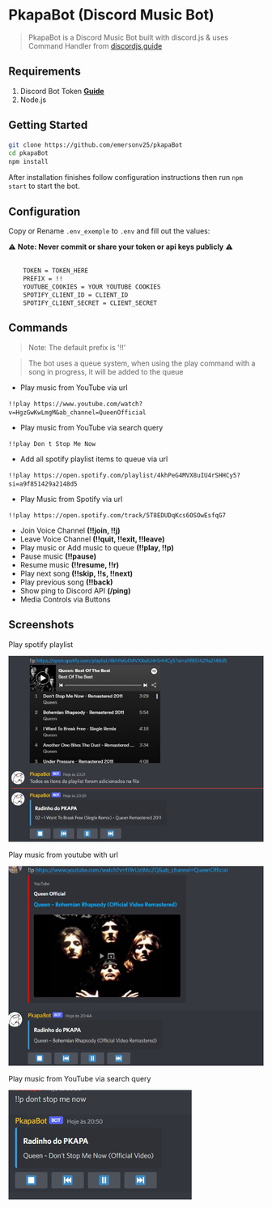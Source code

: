 #  PkapaBot (Discord Music Bot)
> PkapaBot is a Discord Music Bot built with discord.js & uses Command Handler from [discordjs.guide](https://discordjs.guide)

## Requirements

1. Discord Bot Token **[Guide](https://discordjs.guide/preparations/setting-up-a-bot-application.html#creating-your-bot)**
4. Node.js

##  Getting Started 

```sh
git clone https://github.com/emersonv25/pkapaBot
cd pkapaBot
npm install
```

After installation finishes follow configuration instructions then run `npm start` to start the bot.

##  Configuration

Copy or Rename `.env_exemple` to `.env` and fill out the values:

⚠️ **Note: Never commit or share your token or api keys publicly** ⚠️

```

    TOKEN = TOKEN_HERE
    PREFIX = !!
    YOUTUBE_COOKIES = YOUR YOUTUBE COOKIES
    SPOTIFY_CLIENT_ID = CLIENT_ID
    SPOTIFY_CLIENT_SECRET = CLIENT_SECRET

```
##  Commands

> Note: The default prefix is '!!'

> The bot uses a queue system, when using the play command with a song in progress, it will be added to the queue


*  Play music from YouTube via url

`!!play https://www.youtube.com/watch?v=HgzGwKwLmgM&ab_channel=QueenOfficial`

*  Play music from YouTube via search query

`!!play Don t Stop Me Now`

*  Add all spotify playlist items to queue via url

`!!play https://open.spotify.com/playlist/4khPeG4MVX8uIU4rSHHCy5?si=a9f851429a2148d5`

*  Play Music from Spotify via url

`!!play https://open.spotify.com/track/5T8EDUDqKcs6OSOwEsfqG7`

* Join Voice Channel **(!!join, !!j)**
* Leave Voice Channel **(!!quit, !!exit, !!leave)**
* Play music or Add music to queue **(!!play, !!p)**
* Pause music **(!!pause)**
* Resume music **(!!resume, !!r)**
* Play next song **(!!skip, !!s, !!next)**
* Play previous song **(!!back)**
* Show ping to Discord API **(/ping)**
* Media Controls via Buttons

## Screenshots

Play spotify playlist

![Screenshot](./screenshots/ss1.png)

Play music from youtube with url

![Screenshot](./screenshots/ss2.png)

Play music from YouTube via search query

![Screenshot](./screenshots/ss3.png)